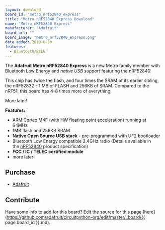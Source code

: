 ```yaml
---
layout: download
board_id: "metro_nrf52840_express"
title: "Metro nRF52840 Express Download"
name: "Metro nRF52840 Express"
manufacturer: "Adafruit"
board_url: ""
board_image: "metro_nrf52840_express.png"
date_added: 2019-8-30
features:
  - Bluetooth/BTLE
---
```


The **Adafruit Metro nRF52840 Express** is a new Metro family member with Bluetooth Low Energy and _native USB support_ featuring the nRF52840! 

This chip has twice the flash, and four times the SRAM of its earlier sibling, the nRF52832 - 1 MB of FLASH and 256KB of SRAM. Compared to the nRF51, this board has 4-8 times more of everything.

More later!

**Features:**

*   ARM Cortex M4F (with HW floating point acceleration) running at 64MHz
*   1MB flash and 256KB SRAM
*   **Native Open Source USB stack** - pre-programmed with UF2 bootloader
*   Bluetooth Low Energy compatible 2.4GHz radio (Details available in the [nRF52840](https://www.nordicsemi.com/Products/Low-power-short-range-wireless/nRF52840) product specification)
*   **FCC / IC / TELEC certified module**
*   more later!

## Purchase
* [Adafruit](https://www.adafruit.com/)

## Contribute

Have some info to add for this board? Edit the source for this page [here](https://github.com/adafruit/circuitpython-org/edit/master/_board/{{ page.board_id }}.md).
